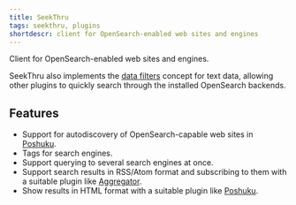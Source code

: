 ```yaml
---
title: SeekThru
tags: seekthru, plugins
shortdescr: client for OpenSearch-enabled web sites and engines
---
```


Client for OpenSearch-enabled web sites and engines.

SeekThru also implements the [data filters](/concepts-data-filters)
concept for text data, allowing other plugins to quickly search through
the installed OpenSearch backends.

Features
--------

- Support for autodiscovery of OpenSearch-capable web sites in [Poshuku](/plugins-poshuku).
- Tags for search engines.
- Support querying to several search engines at once.
- Support search results in RSS/Atom format and subscribing to them with
  a suitable plugin like [Aggregator](/plugins-aggregator).
- Show results in HTML format with a suitable plugin like
  [Poshuku](/plugins-poshuku).
